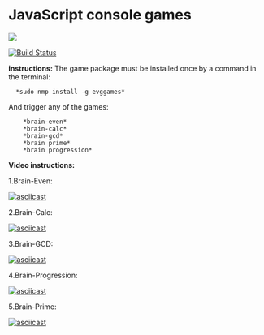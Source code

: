 # JavaScript console games

<a href="https://codeclimate.com/github/EvgeniyKoch/project-lvl1-s412/maintainability"><img src="https://api.codeclimate.com/v1/badges/4e582a0d6673bdc2871c/maintainability" /></a>

[![Build Status](https://travis-ci.com/EvgeniyKoch/project-lvl1-s412.svg?branch=master)](https://travis-ci.com/EvgeniyKoch/project-lvl1-s412)

**instructions:**
The game package must be installed once by a command in the terminal:  

      *sudo nmp install -g evggames*   
      
And trigger any of the games: 

        *brain-even*   
        *brain-calc*    
        *brain-gcd*   
        *brain prime*   
        *brain progression*   
      
      
**Video instructions:**

1.Brain-Even:

[![asciicast](https://asciinema.org/a/cJHimy1yBsLLpDByv2ZC1KkKz.svg)](https://asciinema.org/a/cJHimy1yBsLLpDByv2ZC1KkKz)


2.Brain-Calc:

[![asciicast](https://asciinema.org/a/rv1jxc691vmdDkylIVhV3nKVw.svg)](https://asciinema.org/a/rv1jxc691vmdDkylIVhV3nKVw)

3.Brain-GCD:

[![asciicast](https://asciinema.org/a/13gKLS6jNBtsf7GDM22nsdeC3.svg)](https://asciinema.org/a/13gKLS6jNBtsf7GDM22nsdeC3)

4.Brain-Progression:

[![asciicast](https://asciinema.org/a/85qqGc3reUGxImeTThfo1Qqyn.svg)](https://asciinema.org/a/85qqGc3reUGxImeTThfo1Qqyn)

5.Brain-Prime:

[![asciicast](https://asciinema.org/a/bcivTDDVifFAXADPESeliYBWp.svg)](https://asciinema.org/a/bcivTDDVifFAXADPESeliYBWp)
